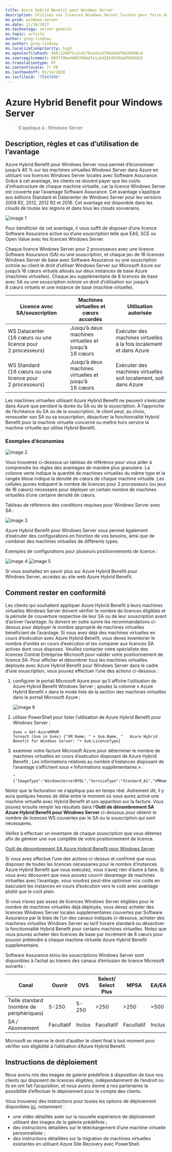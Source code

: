 ```yaml
---
title: Azure Hybrid Benefit pour Windows Server
description: Utilisez vos licences Windows Server locales pour faire des économies sur les machines virtuelles Azure
ms.prod: windows-server
ms.date: 11/10/2017
ms.technology: server-general
ms.topic: article
author: greg-lindsay
ms.author: greg-lindsay
ms.localizationpriority: high
ms.openlocfilehash: 946c1266f1c2cdc78cedac6794abb9f8d26696cd
ms.sourcegitcommit: 083ff9bed4867604dfe1cb42914550da05093d25
ms.translationtype: HT
ms.contentlocale: fr-FR
ms.lasthandoff: 01/14/2020
ms.locfileid: "75947696"
---
```

# <a name="azure-hybrid-benefit-for-windows-server"></a>Azure Hybrid Benefit pour Windows Server

>S'applique à : Windows Server

## <a name="benefit-description-rules-and-use-cases"></a>Description, règles et cas d’utilisation de l’avantage

Azure Hybrid Benefit pour Windows Server vous permet d’économiser jusqu’à 40 % sur les machines virtuelles Windows Server dans Azure en utilisant vos licences Windows Server locales avec Software Assurance.  Grâce à cet avantage, les clients ne doivent payer que les coûts d’infrastructure de chaque machine virtuelle, car la licence Windows Server est couverte par l’avantage Software Assurance.  Cet avantage s’applique aux éditions Standard et Datacenter de Windows Server pour les versions 2008 R2, 2012, 2012 R2 et 2016.  Cet avantage est disponible dans les clouds de toutes les régions et dans tous les clouds souverains.


![image 1](media/ahb01.png)

Pour bénéficier de cet avantage, il vous suffit de disposer d’une licence Software Assurance active ou d’une souscription telle que EAS, SCE ou Open Value avec les licences Windows Server.  

Chaque licence Windows Server pour 2 processeurs avec une licence Software Assurance (SA) ou une souscription, et chaque jeu de 16 licences Windows Server de base avec Software Assurance ou une souscription octroie au client le droit d’utiliser Windows Server sur Microsoft Azure sur jusqu’à 16 cœurs virtuels alloués sur deux instances de base Azure (machines virtuelles). Chaque jeu supplémentaire de 8 licences de base avec SA ou une souscription octroie un droit d’utilisation sur jusqu’à 8 cœurs virtuels et une instance de base (machine virtuelle).

| Licence avec SA/souscription            | Machines virtuelles et cœurs accordés            | Utilisation autorisée                                |
|-----------------------------------------|----------------------------------|-----------------------------------------------------|
| WS Datacenter (16 cœurs ou une licence pour 2 processeurs)  | Jusqu’à deux machines virtuelles et jusqu’à 16 cœurs | Exécuter des machines virtuelles à la fois localement et dans Azure  |
| WS Standard (16 cœurs ou une licence pour 2 processeurs)    | Jusqu’à deux machines virtuelles et jusqu’à 16 cœurs | Exécuter des machines virtuelles soit localement, soit dans Azure |

Les machines virtuelles utilisant Azure Hybrid Benefit ne peuvent s’exécuter dans Azure que pendant la durée du SA ou de la souscription. À l’approche de l’échéance du SA ou de la souscription, le client peut, au choix, renouveler son SA ou sa souscription, désactiver la fonctionnalité Hybrid Benefit pour la machine virtuelle concerné ou mettre hors service la machine virtuelle qui utilise Hybrid Benefit. 

### <a name="savings-examples"></a>Exemples d’économies 

![image 2](media/ahb02.png)
 
Vous trouverez ci-dessous un tableau de référence pour vous aider à comprendre les règles des avantages de manière plus granulaire. La colonne verte indique la quantité de machines virtuelles du même type et la rangée bleue indique la densité de cœurs de chaque machine virtuelle. Les cellules jaunes indiquent le nombre de licences pour 2 processeurs (ou jeux de 16 cœurs) nécessaire pour déployer un certain nombre de machines virtuelles d’une certaine densité de cœurs. 

Tableau de référence des conditions requises pour Windows Server avec SA :

![image 3](media/ahb03.png)
 
Azure Hybrid Benefit pour Windows Server vous permet également d’exécuter des configurations en fonction de vos besoins, ainsi que de combiner des machines virtuelles de différents types.

Exemples de configurations pour plusieurs positionnements de licence :

![image 4](media/ahb04.png)
![image 5](media/ahb05.png)

 
Si vous souhaitez en savoir plus sur Azure Hybrid Benefit pour Windows Server, accédez au site web Azure Hybrid Benefit.

## <a name="how-to-maintain-compliance"></a>Comment rester en conformité

Les clients qui souhaitent appliquer Azure Hybrid Benefit à leurs machines virtuelles Windows Server doivent vérifier le nombre de licences éligibles et la période de couverture respective de leur SA ou de leur souscription avant d’activer l’avantage. Ils doivent en outre suivre les recommandations ci-dessus pour déployer le nombre approprié de machines virtuelles bénéficiant de l’avantage. Si vous avez déjà des machines virtuelles en cours d’exécution avec Azure Hybrid Benefit, vous devez inventorier le nombre d’unités en cours d’exécution et les comparer aux licences SA actives dont vous disposez.  Veuillez contacter votre spécialiste des licences Contrat Entreprise Microsoft pour valider votre positionnement de licence SA.
Pour afficher et dénombrer tous les machines virtuelles déployés avec Azure Hybrid Benefit pour Windows Server dans le cadre d’une souscription, vous pouvez effectuer l’une des actions ci-dessous :

1. configurer le portail Microsoft Azure pour qu’il affiche l’utilisation de Azure Hybrid Benefit Windows Server ; ajoutez la colonne « Azure Hybrid Benefit » dans le mode liste de la section des machines virtuelles dans le portail Microsoft Azure ; 

    ![image 6](media/ahb06.png)

2.  utiliser PowerShell pour lister l’utilisation de Azure Hybrid Benefit pour Windows Server ;

    ```
    $vms = Get-AzureRMVM 
    foreach ($vm in $vms) {"VM Name: " + $vm.Name, "   Azure Hybrid Benefit for Windows Server: "+ $vm.LicenseType}
    ```

3.  examiner votre facture Microsoft Azure pour déterminer le nombre de machines virtuelles en cours d’exécution disposant de Azure Hybrid Benefit ; Les informations relatives au nombre d’instances disposant de l’avantage s’affichent sous « Informations supplémentaires » :

    ```
    "{"ImageType":"WindowsServerBYOL","ServiceType":"Standard_A1","VMName":"","UsageType":"ComputeHR"}" 
    ```

Notez que la facturation ne s’applique pas en temps réel. Autrement dit, il y aura quelques heures de délai entre le moment où vous aurez activé une machine virtuelle avec Hybrid Benefit et son apparition sur la facture.
Vous pouvez ensuite remplir les résultats dans l’**Outil de dénombrement SA Azure Hybrid Benefit pour Windows Server** ci-dessous pour obtenir le nombre de licences WS couvertes par le SA ou la souscription qui sont nécessaires.

Veillez à effectuer un inventaire de chaque souscription que vous détenez afin de générer une vue complète de votre positionnement de licence.

[Outil de dénombrement SA Azure Hybrid Benefit pour Windows Server](https://download.microsoft.com/download/7/1/2/712FEFF0-155C-4ABF-96C0-CE4EC4DB0516/Azure_Hybrid_Benefit_Windows_Server_SA_Count_Tool.xlsx)

Si vous avez effectué l’une des actions ci-dessus et confirmé que vous disposez de toutes les licences nécessaires pour le nombre d’instances Azure Hybrid Benefit que vous exécutez, vous n’avez rien d’autre à faire. Si vous avez découvert que vous pouvez couvrir davantage de machines virtuelles avec l’avantage, vous voudrez peut-être optimiser vos coûts en basculant les instances en cours d’exécution vers le coût avec avantage plutôt que le coût plein.

Si vous n’avez pas assez de licences Windows Server éligibles pour le nombre de machines virtuelles déjà déployés, vous devez acheter des licences Windows Server locales supplémentaires couvertes par Software Assurance par le biais de l’un des canaux indiqués ci-dessous, acheter des machines virtuelles Windows Server au tarif horaire standard ou désactiver la fonctionnalité Hybrid Benefit pour certains machines virtuelles. Notez que vous pouvez acheter des licences de base par incrément de 8 cœurs pour pouvoir prétendre à chaque machine virtuelle Azure Hybrid Benefit supplémentaire. 

Software Assurance et/ou les souscriptions Windows Server sont disponibles à l’achat au travers des canaux d’émission de licence Microsoft suivants :

| Canal                      | Ouvrir     | OVS      | Select/ Select Plus  | MPSA       | EA/EAS   |
|------------------------------|----------|----------|-----------------------|-----------|----------|
| Taille standard (nombre de périphériques)  | 5-250    | 5-250    | >250                  | >250      | >500     |
| SA / Abonnement            | Facultatif | Inclus | Facultatif              | Facultatif  | Inclus |

Microsoft se réserve le droit d’auditer le client final à tout moment pour vérifier son éligibilité à l’utilisation d’Azure Hybrid Benefit. 

## <a name="deployment-guidance"></a>Instructions de déploiement 

Nous avons mis des images de galerie prédéfinie à disposition de tous nos clients qui disposent de licences éligibles, indépendamment de l’endroit où ils en ont fait l’acquisition, et nous avons donné à nos partenaires la possibilité d’effectuer le déploiement pour le compte des clients. 

Vous trouverez des instructions pour toutes les options de déploiement disponibles [ici](https://azure.microsoft.com/pricing/hybrid-use-benefit/), notamment : 
-   une vidéo détaillée axée sur la nouvelle expérience de déploiement utilisant des images de la galerie prédéfinie ;
-   des instructions détaillées sur le téléchargement d’une machine virtuelle personnalisée ; 
-   des instructions détaillées sur la migration de machines virtuelles existantes en utilisant Azure Site Recovery avec PowerShell. 
